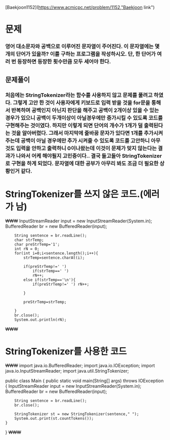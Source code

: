 [Baekjoon1152](https://www.acmicpc.net/problem/1152,"Baekjoon link")

# 문제
### 영어 대소문자와 공백으로 이루어진 문자열이 주어진다. 이 문자열에는 몇 개의 단어가 있을까? 이를 구하는 프로그램을 작성하시오. 단, 한 단어가 여러 번 등장하면 등장한 횟수만큼 모두 세어야 한다.

## 문제풀이 
### 처음에는 StringTokenizer라는 함수를 사용하지 않고 문제를 풀려고 하였다. 그렇게 고안 한 것이 사용자에게 키보드로 입력 받을 것을 for문을 통해서 반복하며 공백인지 아닌지 판단을 해주고 공백이 2개이상 있을 수 있는 경우가 있으니 공백이 두개이상이 아닐경우에만 증가시킬 수 있도록 코드를 구현해주는 것이였다. 하지만 이렇게 되면 단어의 개수가 1개가 덜 출력된다는 것을 알아버렸다. 그래서 마지막에 줄바꿈 문자가 있다면 1개를 추가시켜주는데 공백이 아닐 경우에만 추가 시켜줄 수 있도록 코드를 고안하니 아무것도 입력을 안하고 출력하니 0이나왔는데 이것이 문제가 맞지 않는다는 결과가 나와서 어케 해야될지 고민중이다.. 결국 돌고돌아 StringTokenizer로 구현을 하게 되었다. 문자열에 대한 공부가 아무리 봐도 조금 더 필요한 상황인거 같다. 

# StringTokenizer를 쓰지 않은 코드.(에러가 남)
₩₩₩
InputStreamReader input = new InputStreamReader(System.in);
        BufferedReader br = new BufferedReader(input);

        String sentence = br.readLine();
        char strTemp;
        char preStrTemp='1';
        int rN = 0;
        for(int i=0;i<sentence.length();i++){
            strTemp=sentence.charAt(i);
           
            if(preStrTemp!=' ')
                if(strTemp==' ')
                rN++;
            else if(strTemp=='\n'){
                if(preStrTemp!=' ') rN++;

            }
            
            preStrTemp=strTemp;

        }
        br.close();
        System.out.println(rN);
₩₩₩

# StringTokenizer를 사용한 코드
₩₩₩
import java.io.BufferedReader;
import java.io.IOException;
import java.io.InputStreamReader;
import java.util.StringTokenizer;

public class Main {
    public static void main(String[] args) throws IOException {
        InputStreamReader input = new InputStreamReader(System.in);
        BufferedReader br = new BufferedReader(input);

        String sentence = br.readLine();
        br.close();
        
        StringTokenizer st = new StringTokenizer(sentence," ");
        System.out.print(st.countTokens());
    }
}
₩₩₩